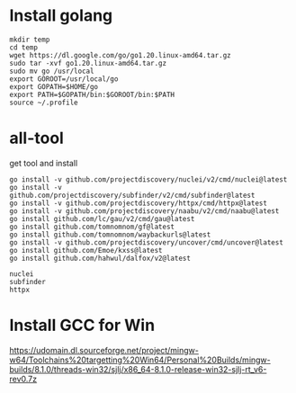 # Install golang
~~~
mkdir temp
cd temp 
wget https://dl.google.com/go/go1.20.linux-amd64.tar.gz
sudo tar -xvf go1.20.linux-amd64.tar.gz
sudo mv go /usr/local
export GOROOT=/usr/local/go
export GOPATH=$HOME/go
export PATH=$GOPATH/bin:$GOROOT/bin:$PATH
source ~/.profile
~~~

# all-tool
get tool and install

```
go install -v github.com/projectdiscovery/nuclei/v2/cmd/nuclei@latest
go install -v github.com/projectdiscovery/subfinder/v2/cmd/subfinder@latest
go install -v github.com/projectdiscovery/httpx/cmd/httpx@latest
go install -v github.com/projectdiscovery/naabu/v2/cmd/naabu@latest
go install github.com/lc/gau/v2/cmd/gau@latest
go install github.com/tomnomnom/gf@latest
go install github.com/tomnomnom/waybackurls@latest
go install -v github.com/projectdiscovery/uncover/cmd/uncover@latest
go install github.com/Emoe/kxss@latest
go install github.com/hahwul/dalfox/v2@latest

nuclei
subfinder
httpx
```
# Install GCC for Win
https://udomain.dl.sourceforge.net/project/mingw-w64/Toolchains%20targetting%20Win64/Personal%20Builds/mingw-builds/8.1.0/threads-win32/sjlj/x86_64-8.1.0-release-win32-sjlj-rt_v6-rev0.7z
